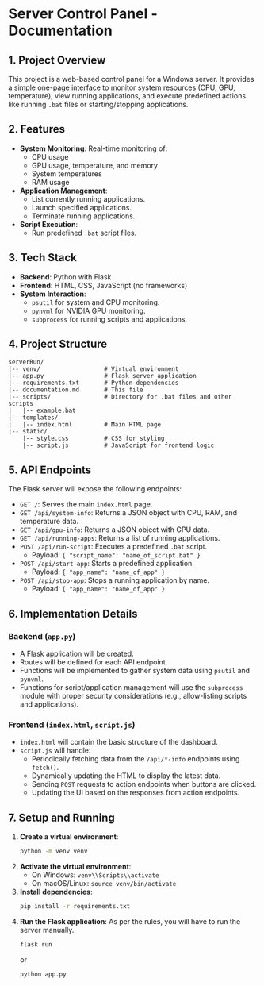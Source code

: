 # Server Control Panel - Documentation

## 1. Project Overview

This project is a web-based control panel for a Windows server. It provides a simple one-page interface to monitor system resources (CPU, GPU, temperature), view running applications, and execute predefined actions like running `.bat` files or starting/stopping applications.

## 2. Features

-   **System Monitoring**: Real-time monitoring of:
    -   CPU usage
    -   GPU usage, temperature, and memory
    -   System temperatures
    -   RAM usage
-   **Application Management**:
    -   List currently running applications.
    -   Launch specified applications.
    -   Terminate running applications.
-   **Script Execution**:
    -   Run predefined `.bat` script files.

## 3. Tech Stack

-   **Backend**: Python with Flask
-   **Frontend**: HTML, CSS, JavaScript (no frameworks)
-   **System Interaction**:
    -   `psutil` for system and CPU monitoring.
    -   `pynvml` for NVIDIA GPU monitoring.
    -   `subprocess` for running scripts and applications.

## 4. Project Structure

```
serverRun/
|-- venv/                  # Virtual environment
|-- app.py                 # Flask server application
|-- requirements.txt       # Python dependencies
|-- documentation.md       # This file
|-- scripts/               # Directory for .bat files and other scripts
|   |-- example.bat
|-- templates/
|   |-- index.html         # Main HTML page
|-- static/
    |-- style.css          # CSS for styling
    |-- script.js          # JavaScript for frontend logic
```

## 5. API Endpoints

The Flask server will expose the following endpoints:

-   `GET /`: Serves the main `index.html` page.
-   `GET /api/system-info`: Returns a JSON object with CPU, RAM, and temperature data.
-   `GET /api/gpu-info`: Returns a JSON object with GPU data.
-   `GET /api/running-apps`: Returns a list of running applications.
-   `POST /api/run-script`: Executes a predefined `.bat` script.
    -   Payload: `{ "script_name": "name_of_script.bat" }`
-   `POST /api/start-app`: Starts a predefined application.
    -   Payload: `{ "app_name": "name_of_app" }`
-   `POST /api/stop-app`: Stops a running application by name.
    -   Payload: `{ "app_name": "name_of_app" }`

## 6. Implementation Details

### Backend (`app.py`)

-   A Flask application will be created.
-   Routes will be defined for each API endpoint.
-   Functions will be implemented to gather system data using `psutil` and `pynvml`.
-   Functions for script/application management will use the `subprocess` module with proper security considerations (e.g., allow-listing scripts and applications).

### Frontend (`index.html`, `script.js`)

-   `index.html` will contain the basic structure of the dashboard.
-   `script.js` will handle:
    -   Periodically fetching data from the `/api/*-info` endpoints using `fetch()`.
    -   Dynamically updating the HTML to display the latest data.
    -   Sending `POST` requests to action endpoints when buttons are clicked.
    -   Updating the UI based on the responses from action endpoints.

## 7. Setup and Running

1.  **Create a virtual environment**:
    ```bash
    python -m venv venv
    ```
2.  **Activate the virtual environment**:
    -   On Windows: `venv\\Scripts\\activate`
    -   On macOS/Linux: `source venv/bin/activate`
3.  **Install dependencies**:
    ```bash
    pip install -r requirements.txt
    ```
4.  **Run the Flask application**:
    As per the rules, you will have to run the server manually.
    ```bash
    flask run
    ```
    or
    ```bash
    python app.py
    ``` 